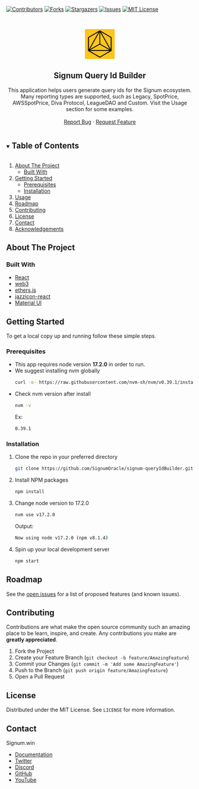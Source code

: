 <!--
*** Thanks for checking out the Best-README-Template. If you have a suggestion
*** that would make this better, please fork the repo and create a pull request
*** or simply open an issue with the tag "enhancement".
*** Thanks again! Now go create something AMAZING! :D
***
***
***
*** To avoid retyping too much info. Do a search and replace for the following:
*** github_username, repo_name, twitter_handle, email, project_title, project_description
-->

<!-- PROJECT SHIELDS -->
<!--
*** I'm using markdown "reference style" links for readability.
*** Reference links are enclosed in brackets [ ] instead of parentheses ( ).
*** See the bottom of this document for the declaration of the reference variables
*** for contributors-url, forks-url, etc. This is an optional, concise syntax you may use.
*** https://www.markdownguide.org/basic-syntax/#reference-style-links
-->

[![Contributors][contributors-shield]][contributors-url]
[![Forks][forks-shield]][forks-url]
[![Stargazers][stars-shield]][stars-url]
[![Issues][issues-shield]][issues-url]
[![MIT License][license-shield]][license-url]

<!-- PROJECT LOGO -->
<br />
<p align="center">
  <a href="https://github.com/SignumOracle/signum-queryIdBuilder">
    <img src="/public/favicon.jpg" alt="Logo" width="80" height="80">
  </a>

  <h2 align="center">Signum Query Id Builder</h2>

  <p align="center">
    This application helps users generate query ids for the Signum ecosystem. Many reporting types are supported, such as Legacy, SpotPrice, AWSSpotPrice, Diva Protocol, LeagueDAO and Custom. Visit the Usage section for some examples.
    <br />
    <br />
    <a href="https://github.com/SignumOracle/signum-queryIdBuilder/issues">Report Bug</a>
    ·
    <a href="https://github.com/SignumOracle/signum-queryIdBuilder/issues">Request Feature</a>
  </p>
</p>

<!-- TABLE OF CONTENTS -->
<details open="open">
  <summary><h2 style="display: inline-block">Table of Contents</h2></summary>
  <ol>
    <li>
      <a href="#about-the-project">About The Project</a>
      <ul>
        <li><a href="#built-with">Built With</a></li>
      </ul>
    </li>
    <li>
      <a href="#getting-started">Getting Started</a>
      <ul>
        <li><a href="#prerequisites">Prerequisites</a></li>
        <li><a href="#installation">Installation</a></li>
      </ul>
    </li>
    <li><a href="#usage">Usage</a></li>
    <li><a href="#roadmap">Roadmap</a></li>
    <li><a href="#contributing">Contributing</a></li>
    <li><a href="#license">License</a></li>
    <li><a href="#contact">Contact</a></li>
    <li><a href="#acknowledgements">Acknowledgements</a></li>
  </ol>
</details>

<!-- ABOUT THE PROJECT -->

## About The Project

### Built With

- [React](https://reactjs.org/)
- [web3](https://web3js.readthedocs.io/en/v1.7.3/)
- [ethers.js](https://docs.ethers.io/v5/)
- [jazzicon-react](https://www.npmjs.com/package/@ukstv/jazzicon-react)
- [Material UI](https://mui.com/material-ui/getting-started/installation/)

<!-- GETTING STARTED -->

## Getting Started

To get a local copy up and running follow these simple steps.

### Prerequisites

- This app requires node version **17.2.0** in order to run.
- We suggest installing nvm globally
  ```sh
  curl -o- https://raw.githubusercontent.com/nvm-sh/nvm/v0.39.1/install.sh | bash
  ```
- Check nvm version after install
  ```sh
  nvm -v
  ```
  Ex:
  ```sh
  0.39.1
  ```

### Installation

1. Clone the repo in your preferred directory
   ```sh
   git clone https://github.com/SignumOracle/signum-queryIdBuilder.git
   ```
2. Install NPM packages
   ```sh
   npm install
   ```
3. Change node version to 17.2.0
   ```sh
   nvm use v17.2.0
   ```
   Output:
   ```sh
   Now using node v17.2.0 (npm v8.1.4)
   ```
4. Spin up your local development server
   ```sh
   npm start
   ```

<!-- ROADMAP -->

## Roadmap

See the [open issues](https://github.com/SignumOracle/signum-queryIdBuilder/issues) for a list of proposed features (and known issues).

<!-- CONTRIBUTING -->

## Contributing

Contributions are what make the open source community such an amazing place to be learn, inspire, and create. Any contributions you make are **greatly appreciated**.

1. Fork the Project
2. Create your Feature Branch (`git checkout -b feature/AmazingFeature`)
3. Commit your Changes (`git commit -m 'Add some AmazingFeature'`)
4. Push to the Branch (`git push origin feature/AmazingFeature`)
5. Open a Pull Request

<!-- LICENSE -->

## License

Distributed under the MIT License. See `LICENSE` for more information.

<!-- CONTACT -->

## Contact

Signum.win

- [Documentation](https://docs.signum.win/signum/)
- [Twitter]()
- [Discord]()
- [GitHub]()
- [YouTube]()

<!-- ACKNOWLEDGEMENTS -->

<!-- MARKDOWN LINKS & IMAGES -->
<!-- https://www.markdownguide.org/basic-syntax/#reference-style-links -->

[contributors-shield]: https://img.shields.io/github/contributors/SignumOracle/queryIdBuilder.svg?style=for-the-badge
[contributors-url]: https://github.com/SignumOracle/signum-queryIdBuilder/graphs/contributors
[forks-shield]: https://img.shields.io/github/forks/SignumOracle/queryIdBuilder.svg?style=for-the-badge
[forks-url]: https://github.com/SignumOracle/signum-queryIdBuilder/network/members
[stars-shield]: https://img.shields.io/github/stars/SignumOracle/queryIdBuilder.svg?style=for-the-badge
[stars-url]: https://github.com/SignumOracle/signum-queryIdBuilder/stargazers
[issues-shield]: https://img.shields.io/github/issues/SignumOracle/queryIdBuilder.svg?style=for-the-badge
[issues-url]: https://github.com/SignumOracle/signum-queryIdBuilder/issues
[license-shield]: https://img.shields.io/github/license/SignumOracle/queryIdBuilder.svg?style=for-the-badge
[license-url]: https://github.com/SignumOracle/signum-queryIdBuilder/blob/main/LICENSE.txt
[screenshot]: https://user-images.githubusercontent.com/21370350/165885865-40afec40-8475-4dde-865b-0b2ff79b512d.png
